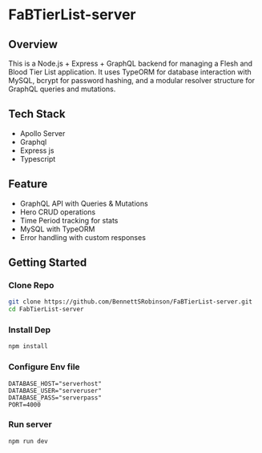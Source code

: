 # FaBTierList-server

## Overview
This is a Node.js + Express + GraphQL backend for managing a Flesh and Blood Tier List application.
It uses TypeORM for database interaction with MySQL, bcrypt for password hashing, and a modular resolver structure for GraphQL queries and mutations.

## Tech Stack
- Apollo Server
- Graphql
- Express js
- Typescript

## Feature
- GraphQL API with Queries & Mutations
- Hero CRUD operations
- Time Period tracking for stats
- MySQL with TypeORM
- Error handling with custom responses

## Getting Started
### Clone Repo
```bash
git clone https://github.com/BennettSRobinson/FaBTierList-server.git
cd FabTierList-server
```

### Install Dep
```bash
npm install
```

### Configure Env file
```
DATABASE_HOST="serverhost"
DATABASE_USER="serveruser"
DATABASE_PASS="serverpass"
PORT=4000
```

### Run server
```bash
npm run dev
```
